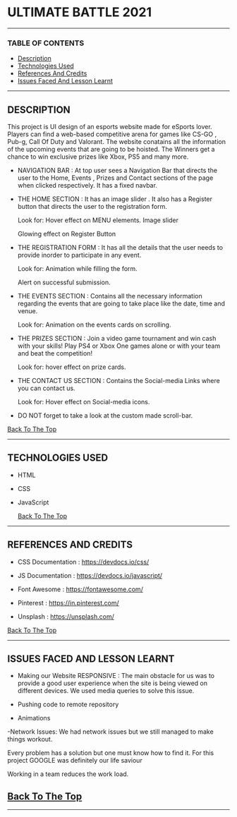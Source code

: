# ULTIMATE BATTLE 2021

---

### TABLE OF CONTENTS

- [Description](#description)
- [Technologies Used](#technologies-used)
- [References And Credits](#references-and-credits)
- [Issues Faced And Lesson Learnt](#issues-faced-and-lesson-learnt)

---

## DESCRIPTION

This project is UI design of an esports website made for eSports lover. Players can find a web-based competitive arena for games like CS-GO , Pub-g, Call Of Duty and Valorant.
The website conatains all the information of the upcoming events that are going to be hoisted. The Winners get a chance to win exclusive prizes like Xbox, PS5 and many more.

- NAVIGATION BAR :
  At top user sees a Navigation Bar that directs the user to the Home, Events , Prizes and Contact sections of the page when clicked respectively.
  It has a fixed navbar.

- THE HOME SECTION :
  It has an image slider .
  It also has a Register button that directs the user to the registration form.

  Look for: Hover effect on MENU elements.
  Image slider

  Glowing effect on Register Button

- THE REGISTRATION FORM :
  It has all the details that the user needs to provide inorder to participate in any event.

  Look for: Animation while filling the form.

  Alert on successful submission.

- THE EVENTS SECTION :
  Contains all the necessary information regarding the events that are going to take place like the date, time and venue.

  Look for: Animation on the events cards on scrolling.

- THE PRIZES SECTION :
  Join a video game tournament and win cash with your skills! Play PS4 or Xbox One games alone or with your team and beat the competition!

  Look for: hover effect on prize cards.

- THE CONTACT US SECTION :
  Contains the Social-media Links where you can contact us.

  Look for: Hover effect on Social-media icons.

- DO NOT forget to take a look at the custom made scroll-bar.

[Back To The Top](#ultimate-battle-2021)

---

## TECHNOLOGIES USED

- HTML
- CSS
- JavaScript

  [Back To The Top](#ultimate-battle-2021)

---

## REFERENCES AND CREDITS

- CSS Documentation : https://devdocs.io/css/

- JS Documentation : https://devdocs.io/javascript/

- Font Awesome : https://fontawesome.com/

- Pinterest : https://in.pinterest.com/

- Unsplash : https://unsplash.com/

[Back To The Top](#ultimate-battle-2021)

---

## ISSUES FACED AND LESSON LEARNT

- Making our Website RESPONSIVE : The main obstacle for us was to provide a good user experience when the site is being viewed on different devices. We used media queries to solve this issue.

- Pushing code to remote repository

- Animations

-Network Issues: We had network issues but we still managed to make things workout.

Every problem has a solution but one must know how to find it. For this project GOOGLE was definitely our life saviour

Working in a team reduces the work load.

## [Back To The Top](#ultimate-battle-2021)

---
